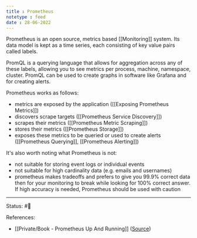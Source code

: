 ```yaml
---
title : Prometheus
notetype : feed
date : 28-06-2022
---
```


Prometheus is an open source, metrics based [[Monitoring]] system. Its data model is kept as a time series, each consisting of key value pairs called labels.

PromQL is a querying language that allows for aggregation across any of these labels, allowing you to see metrics per process, machine, namespace, cluster. PromQL can be used to create graphs in software like Grafana and for creating alerts.

Prometheus works as follows:
- metrics are exposed by the application ([[Exposing Prometheus Metrics]])
- discovers scrape targets ([[Prometheus Service Discovery]])
- scrapes their metrics ([[Prometheus Metric Scraping]])
- stores their metrics ([[Prometheus Storage]])
- exposes these metrics to be queried or used to create alerts ([[Prometheus Querying]], [[Prometheus Alerting]])

It's also worth noting what Prometheus is not:
- not suitable for storing event logs or individual events
- not suitable for high cardinality data (e.g. emails and usernames)
- prometheus makes tradeoffs and prefers to give you 99.9% correct data then for your monitoring to break while looking for 100% correct answer. If high accuracy is needed, Prometheus should be used with caution



-----

Status: #🌱 

References:
- [[Private/Book - Prometheus Up And Running]] ([Source](https://www.oreilly.com/library/view/prometheus-up/9781492034131/))
